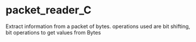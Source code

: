 packet_reader_C
===============

Extract information from a packet of bytes.
operations used are bit shifting, bit operations to get values from Bytes


